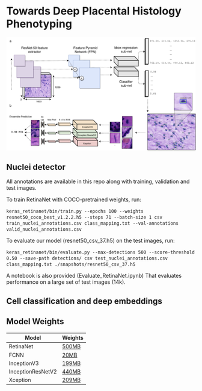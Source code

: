 # Towards Deep Placental Histology Phenotyping

![Pipeline overview](DLP.png)

## Nuclei detector

All annotations are available in this repo along with training, validation and test images.

To train RetinaNet with COCO-pretrained weights, run:

```
keras_retinanet/bin/train.py --epochs 100 --weights resnet50_coco_best_v1.2.2.h5 --steps 71 --batch-size 1 csv train_nuclei_annotations.csv class_mapping.txt --val-annotations valid_nuclei_annotations.csv 
```

To evaluate our model (resnet50_csv_37.h5) on the test images, run:

```
keras_retinanet/bin/evaluate.py --max-detections 500 --score-threshold 0.50 --save-path detections/ csv test_nuclei_annotations.csv class_mapping.txt ./snapshots/resnet50_csv_37.h5 
```

A notebook is also provided (Evaluate_RetinaNet.ipynb) That evaluates performance on a large set of test images (14k).


## Cell classification and deep embeddings

## Model Weights

| Model     | Weights                                                                     |
|-----------|-----------------------------------------------------------------------------|
| RetinaNet | [500MB](https://drive.google.com/open?id=1ngtaC3fi27EkgNvkJKvZnyyC1WzHiOkV) |   
| FCNN      | [20MB](https://drive.google.com/open?id=1zOw_DYUpEEZ1-YVa9Q_ea9dXzXGyIFVd)  |   
| InceptionV3    | [199MB](https://drive.google.com/open?id=1L6kZBeJpRom3ZAUEUutoP1QGJuvllP1j) |
|InceptionResNetV2 | [440MB](https://drive.google.com/open?id=1r6EhhbKCXcBgpSE1l33FLWwlfRzfzjZ4)|
| Xception | [209MB](https://drive.google.com/open?id=1lI0b21uF_w2fHLDVIkhCJwDJGNFZZTHu)|
